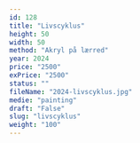 ```yaml
---
id: 128
title: "Livscyklus"
height: 50
width: 50
method: "Akryl på lærred"
year: 2024
price: "2500"
exPrice: "2500"
status: ""
fileName: "2024-livscyklus.jpg"
medie: "painting"
draft: "False"
slug: "livscyklus"
weight: "100"
---
```

